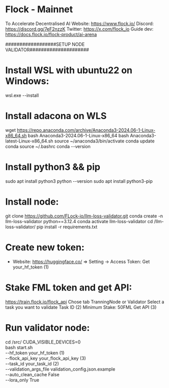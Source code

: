# Flock - Mainnet
To Accelerate Decentralised AI
 Website: https://www.flock.io/
 Discord: https://discord.gg/7eF2nzzK
 Twitter: https://x.com/flock_io
  Guide dev: https://docs.flock.io/flock-product/ai-arena

##################SETUP NODE VALIDATOR#####################
# Install WSL with ubuntu22 on Windows:
wsl.exe --install

# Install adacona on WLS
wget https://repo.anaconda.com/archive/Anaconda3-2024.06-1-Linux-x86_64.sh
bash Anaconda3-2024.06-1-Linux-x86_64
bash Anaconda3-latest-Linux-x86_64.sh
source ~/anaconda3/bin/activate
conda update conda
source ~/.bashrc
conda --version

# Install python3 && pip
sudo apt install python3
python --version
sudo apt install python3-pip

# Install node:
git clone https://github.com/FLock-io/llm-loss-validator.git
conda create -n llm-loss-validator python==3.12.4
conda activate llm-loss-validator
cd /llm-loss-validator/
pip install -r requirements.txt

# Create new token:
- Website: https://huggingface.co/
=> Setting -> Access Token:
Get your_hf_token (1)

# Stake FML token and get API:
 https://train.flock.io/flock_api
 Chose tab TranningNode or Validator
 Select a task you want to validate Task ID (2)
 Minimum Stake: 50FML
 Get API (3)


# Run validator node:
cd /src/
CUDA_VISIBLE_DEVICES=0 \
bash start.sh \
--hf_token your_hf_token (1) \
--flock_api_key your_flock_api_key (3) \
--task_id your_task_id (2) \
--validation_args_file validation_config.json.example \
--auto_clean_cache False \
--lora_only True

